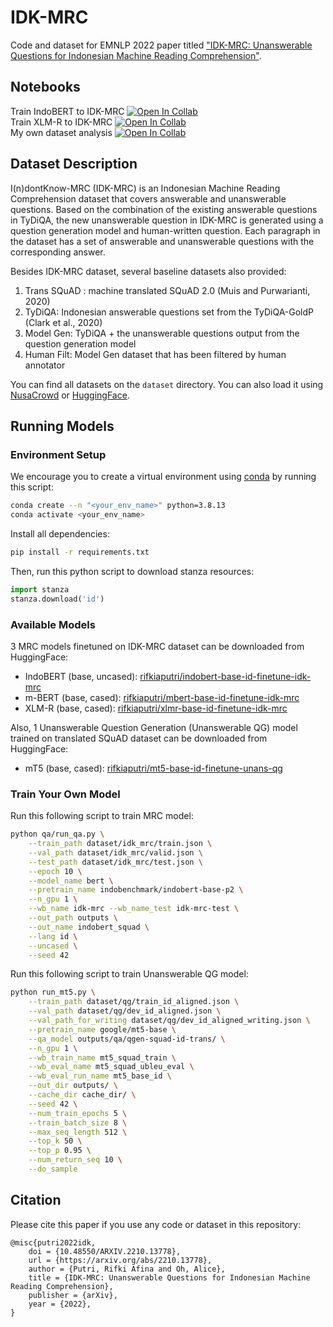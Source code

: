 # IDK-MRC

Code and dataset for EMNLP 2022 paper titled ["IDK-MRC: Unanswerable Questions for Indonesian Machine Reading Comprehension"](https://arxiv.org/abs/2210.13778).

## Notebooks
Train IndoBERT to IDK-MRC [![Open In Collab](https://colab.research.google.com/assets/colab-badge.svg)](https://colab.research.google.com/github/andreaschandra/id-unanswerable-qa/blob/master/IDK_MRC_run_qa_indobert.ipynb) <br>
Train XLM-R to IDK-MRC [![Open In Collab](https://colab.research.google.com/assets/colab-badge.svg)](https://colab.research.google.com/github/andreaschandra/id-unanswerable-qa/blob/master/IDK_MRC_run_qa_xlmr.ipynb) <br>
My own dataset analysis [![Open In Collab](https://colab.research.google.com/assets/colab-badge.svg)](https://colab.research.google.com/github/andreaschandra/id-unanswerable-qa/blob/master/IDK_MRC_dataset_analysis.ipynb) <br>

## Dataset Description
I(n)dontKnow-MRC (IDK-MRC) is an Indonesian Machine Reading Comprehension dataset that covers answerable and unanswerable questions. Based on the combination of the existing answerable questions in TyDiQA, the new unanswerable question in IDK-MRC is generated using a question generation model and human-written question. Each paragraph in the dataset has a set of answerable and unanswerable questions with the corresponding answer.

Besides IDK-MRC dataset, several baseline datasets also provided:
1. Trans SQuAD : machine translated SQuAD 2.0 (Muis and Purwarianti, 2020)
2. TyDiQA: Indonesian answerable questions set from the TyDiQA-GoldP (Clark et al., 2020)
3. Model Gen: TyDiQA + the unanswerable questions output from the question generation model
4. Human Filt: Model Gen dataset that has been filtered by human annotator

You can find all datasets on the `dataset` directory. You can also load it using [NusaCrowd](https://indonlp.github.io/nusa-catalogue/card.html?idk_mrc) or [HuggingFace](https://huggingface.co/datasets/rifkiaputri/idk-mrc).

## Running Models

### Environment Setup
We encourage you to create a virtual environment using [conda](https://conda.io/projects/conda/en/latest/user-guide/install/index.html) by running this script:
```bash
conda create --n "<your_env_name>" python=3.8.13
conda activate <your_env_name>
```

Install all dependencies:
```bash
pip install -r requirements.txt
```

Then, run this python script to download stanza resources:
```python
import stanza
stanza.download('id')
```

### Available Models
3 MRC models finetuned on IDK-MRC dataset can be downloaded from HuggingFace:
- IndoBERT (base, uncased): [rifkiaputri/indobert-base-id-finetune-idk-mrc](https://huggingface.co/rifkiaputri/indobert-base-id-finetune-idk-mrc)
- m-BERT (base, cased): [rifkiaputri/mbert-base-id-finetune-idk-mrc](https://huggingface.co/rifkiaputri/mbert-base-id-finetune-idk-mrc)
- XLM-R (base, cased): [rifkiaputri/xlmr-base-id-finetune-idk-mrc](https://huggingface.co/rifkiaputri/xlmr-base-id-finetune-idk-mrc)

Also, 1 Unanswerable Question Generation (Unanswerable QG) model trained on translated SQuAD dataset can be downloaded from HuggingFace:
- mT5 (base, cased): [rifkiaputri/mt5-base-id-finetune-unans-qg](https://huggingface.co/rifkiaputri/mt5-base-id-finetune-unans-qg)

### Train Your Own Model
Run this following script to train MRC model:
```bash
python qa/run_qa.py \
    --train_path dataset/idk_mrc/train.json \
    --val_path dataset/idk_mrc/valid.json \
    --test_path dataset/idk_mrc/test.json \
    --epoch 10 \
    --model_name bert \
    --pretrain_name indobenchmark/indobert-base-p2 \
    --n_gpu 1 \
    --wb_name idk-mrc --wb_name_test idk-mrc-test \
    --out_path outputs \
    --out_name indobert_squad \
    --lang id \
    --uncased \
    --seed 42
```

Run this following script to train Unanswerable QG model:
```bash
python run_mt5.py \
    --train_path dataset/qg/train_id_aligned.json \
    --val_path dataset/qg/dev_id_aligned.json \
    --val_path_for_writing dataset/qg/dev_id_aligned_writing.json \
    --pretrain_name google/mt5-base \
    --qa_model outputs/qa/qgen-squad-id-trans/ \
    --n_gpu 1 \
    --wb_train_name mt5_squad_train \
    --wb_eval_name mt5_squad_ubleu_eval \
    --wb_eval_run_name mt5_base_id \
    --out_dir outputs/ \
    --cache_dir cache_dir/ \
    --seed 42 \
    --num_train_epochs 5 \
    --train_batch_size 8 \
    --max_seq_length 512 \
    --top_k 50 \
    --top_p 0.95 \
    --num_return_seq 10 \
    --do_sample
```

## Citation
Please cite this paper if you use any code or dataset in this repository:
```
@misc{putri2022idk,
    doi = {10.48550/ARXIV.2210.13778},
    url = {https://arxiv.org/abs/2210.13778},
    author = {Putri, Rifki Afina and Oh, Alice},
    title = {IDK-MRC: Unanswerable Questions for Indonesian Machine Reading Comprehension},
    publisher = {arXiv},
    year = {2022},
}
```
